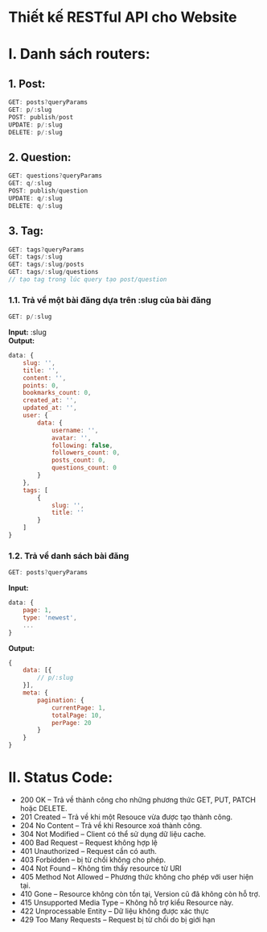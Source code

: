 # Thiết kế RESTful API cho Website 

# I. Danh sách routers:
## 1. Post:
``` javascript
GET: posts?queryParams
GET: p/:slug
POST: publish/post
UPDATE: p/:slug
DELETE: p/:slug
```
## 2. Question:
``` javascript
GET: questions?queryParams
GET: q/:slug
POST: publish/question
UPDATE: q/:slug
DELETE: q/:slug
```
## 3. Tag:
``` javascript
GET: tags?queryParams
GET: tags/:slug
GET: tags/:slug/posts
GET: tags/:slug/questions
// tạo tag trong lúc query tạo post/question
```
### 1.1. Trả về một bài đăng dựa trên **:slug** của bài đăng
``` javascript
GET: p/:slug
```
**Input:** :slug  
**Output:**
``` javascript 
data: {
    slug: '',
    title: '',
    content: '',
    points: 0,
    bookmarks_count: 0,
    created_at: '',
    updated_at: '',
    user: {
        data: {
            username: '',
            avatar: '',
            following: false,
            followers_count: 0,
            posts_count: 0,
            questions_count: 0
        }
    },
    tags: [
        {
            slug: '',
            title: ''
        }
    ]
}
```
 
### 1.2. Trả về danh sách bài đăng
``` javascript
GET: posts?queryParams
```
**Input:**  
``` javascript 
data: {
    page: 1,
    type: 'newest',
    ...
}
```
**Output:**
``` javascript 
{
    data: [{
        // p/:slug
    }],
    meta: {
        pagination: {
            currentPage: 1,
            totalPage: 10,
            perPage: 20
        }
    }
}
```
# II. Status Code:
- 200 OK – Trả về thành công cho những phương thức GET, PUT, PATCH hoặc DELETE.
- 201 Created – Trả về khi một Resouce vừa được tạo thành công.
- 204 No Content – Trả về khi Resource xoá thành công.
- 304 Not Modified – Client có thể sử dụng dữ liệu cache.
- 400 Bad Request – Request không hợp lệ
- 401 Unauthorized – Request cần có auth.
- 403 Forbidden – bị từ chối không cho phép.
- 404 Not Found – Không tìm thấy resource từ URI
- 405 Method Not Allowed – Phương thức không cho phép với user hiện tại.
- 410 Gone – Resource không còn tồn tại, Version cũ đã không còn hỗ trợ.
- 415 Unsupported Media Type – Không hỗ trợ kiểu Resource này.
- 422 Unprocessable Entity – Dữ liệu không được xác thực
- 429 Too Many Requests – Request bị từ chối do bị giới hạn
